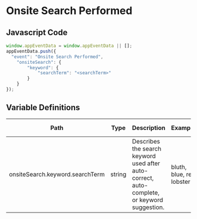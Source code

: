# Onsite Search Performed

### 

## Javascript Code
```js
window.appEventData = window.appEventData || [];
appEventData.push({
  "event": "Onsite Search Performed",
    "onsiteSearch": {
        "keyword": {
            "searchTerm": "<searchTerm>"
        }
    }
});
```

## Variable Definitions

|Path|Type|Description|Example|Pattern|Min Length|Max Length|Minimum|Maximum|Multiple Of|
| --- | --- | --- | --- | --- | --- | --- | --- | --- | --- |
|onsiteSearch.keyword.searchTerm|string|Describes the search keyword used after auto-correct, auto-complete, or keyword suggestion. |bluth, blue, red lobster|||||||





